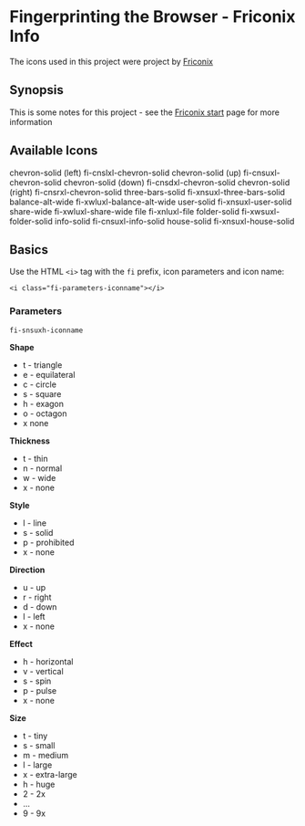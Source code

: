 # Fingerprinting the Browser - Friconix Info

The icons used in this project were project by [Friconix](https://friconix.com)

## Synopsis

This is some notes for this project - see the [Friconix start](https://friconix.com/start/) page for more information

## Available Icons

chevron-solid (left) fi-cnslxl-chevron-solid
chevron-solid (up) fi-cnsuxl-chevron-solid
chevron-solid (down) fi-cnsdxl-chevron-solid
chevron-solid (right) fi-cnsrxl-chevron-solid
three-bars-solid fi-xnsuxl-three-bars-solid
balance-alt-wide fi-xwluxl-balance-alt-wide
user-solid fi-xnsuxl-user-solid
share-wide fi-xwluxl-share-wide
file fi-xnluxl-file
folder-solid fi-xwsuxl-folder-solid
info-solid fi-cnsuxl-info-solid
house-solid fi-xnsuxl-house-solid

## Basics

Use the HTML `<i>` tag with the `fi` prefix, icon parameters and icon name:

`<i class="fi-parameters-iconname"></i>`

### Parameters

`fi-snsuxh-iconname`

__Shape__
* t - triangle
* e - equilateral
* c - circle
* s - square
* h - exagon
* o - octagon
* x none

__Thickness__
* t - thin
* n - normal
* w - wide
* x - none

__Style__
* l - line
* s - solid
* p - prohibited
* x - none

__Direction__
* u - up
* r - right
* d - down
* l - left
* x - none

__Effect__
* h - horizontal
* v - vertical
* s - spin
* p - pulse
* x - none

__Size__
* t - tiny
* s - small
* m - medium
* l - large
* x - extra-large
* h - huge
* 2 - 2x
* ...
* 9 - 9x
